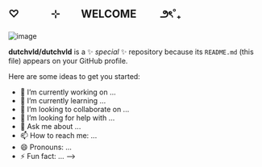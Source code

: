 ## ♡   ⊹  WELCOME   ౨ৎ˚₊ 

![image](https://github.com/user-attachments/assets/b1554192-6629-4b5d-b475-2b22901e0e82)


**dutchvld/dutchvld** is a ✨ _special_ ✨ repository because its `README.md` (this file) appears on your GitHub profile.

Here are some ideas to get you started:

- 🔭 I’m currently working on ...
- 🌱 I’m currently learning ...
- 👯 I’m looking to collaborate on ...
- 🤔 I’m looking for help with ...
- 💬 Ask me about ...
- 📫 How to reach me: ...
- 😄 Pronouns: ...
- ⚡ Fun fact: ...
-->
